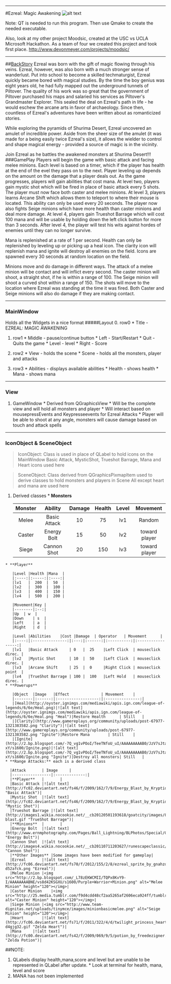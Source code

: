 ----
#Ezreal: Magic Awakening
![alt text](https://fbcdn-sphotos-e-a.akamaihd.net/hphotos-ak-ash4/463018_281596001934677_452558680_o.jpg "Ezreal")

Note: QT is needed to run this program. Then use Qmake to create the needed executable.
      

Also, look at my other project Moodsic, created at the USC vs UCLA Microsoft Hackathon. As a team of four we created this project and took first place. http://www.devonmeyer.com/projects/moodsic/ 

----

##[BackStory](http://na.leagueoflegends.com/champions/81/ezreal_the_prodigal_explorer)
Ezreal was born with the gift of magic flowing through his veins. Ezreal, however, was also born with a much stronger 
sense of wanderlust. Put into school to become a skilled techmaturgist, Ezreal quickly became bored with magical studies. By the time the boy genius was eight years old, he had fully mapped out the underground tunnels of Piltover. The quality of his work was so great that the government of Piltover purchased his maps and salaried his services as Piltover's Grandmaster Explorer. This sealed the deal on Ezreal's path in life - he would eschew the arcane arts in favor of archaeology. Since then, countless of Ezreal's adventures have been written about as romanticized stories.

While exploring the pyramids of Shurima Desert, Ezreal uncovered an amulet of incredible power. Aside from the sheer size of the amulet (it was made for a being easily twice Ezreal's size), it allows the wielder to control and shape magical energy - provided a source of magic is in the vicinity.

Join Ezreal as he battles the awakened monsters at Shurima Desert!!!
###GamePlay
Players will begin the game with basic attack and facing melee minions. Each level is based on a timer, which if 
the player has health at the end of the evel they pass on to the next. Player leveling up depends on the amount on 
the damage that a player deals out. As the game progresses, players will gain abilities that cost mana. At level two, 
players gain mystic shot which will be fired in place of basic attack every 5 shots. The player must now face both 
caster and melee minions. At level 3, players learns Arcane Shift which allows them to teleport to where their mouse 
is located. This ability can only be used every 20 seconds. The player now also fights Seige minions which have more 
health than caster minions and deal more damage. At level 4, players gain Trueshot Barrage which will cost 100 mana and
will be usable by holding down the left click button for more than 3 seconds. After level 4, the player will test his wits
against hordes of enemies until they can no longer survive.

Mana is replenished at a rate of 1 per second. Health can only be replenished by leveling up or picking up a heal icon. 
The clarity icon will replenish mana and ignite will destroy all enemies on the field. Icons are spawned every 30 seconds
at random location on the field.

Minions move and do damage in different ways. The attack of a melee minion will be contact and will inflict every second. The caster minion will 
shoot, a straight shot, if he is within a range of 100. The Seige minion will shoot a curved shot within a range of 150. The shots will move to the
location where Ezreal was standing at the time it was fired. Both Caster and Seige minions will also do damage if they are making contact.
 
---- 
  
### MainWindow
  Holds all the Widgets in a nice format
#####Layout
  0. row0
    * Title - EZREAL: MAGIC AWAKENING
  1. row1
    * Middle - pause/continue button
    * Left   - Start/Restart
    * Quit - Quits the game
    * Level - level 
    * Right  - Score
    
  2. row2
    * View - holds the scene
    * Scene - holds all the monsters, player and attacks
  3. row3
    * Abilities - displays available abilities
    * Health - shows health
    * Mana - shows mana
    
----

### View
  1. GameWindow
    * Derived from QGraphicsView
    * Will be the complete view and will hold all monsters and player
    * Will interact based on mousepressEvents and Keypresseevents for Ezreal Attacks
    * Player will be able to shoot at any angle, monsters will cause damage based on touch and attack spells

----

### IconObject & SceneObject
>IconObject: Class is used in place of QLabel to hold icons on the MainWindow
>Basic Attack, MysticShot, Trueshot Barrage, Mana and Heart icons used here
  
>SceneObject: Class derived from QGraphicsPixmapItem used to derive classes to hold monsters and players in Scene
>All except heart and mana are used here

  1. Derived classes
    * **Monsters**
    
      |Monster   | Ability     |Damage  |Health  | Level | Movement	|
      |:--------:|:-----------:|:------:|:------:|:-----:|:------------:|
      | Melee    | Basic Attack|  10    |  75    | lv1   | Random
      | Caster   | Energy Bolt |  15    |  50    | lv2   | toward player|
      | Siege    | Cannon Shot |  20    |  150   | lv3   | toward player|
    * **Player**
    
       |Level |Health |Mana  |
       |:----:|:-----:|:----:|
       |lv1   |  200  |  50  |
       |lv2   |  300  |  100 |
       |lv3   |  400  |  150 |
       |lv4   |  500  |  200 |
       
       |Movement|Key |
       |--------|:--:|
       |Up	| w  |
       |Down	| s  | 
       |Left	| a  | 
       |Right	| d  |
       
       |Level |Abilities	|Cost |Damage  | Operator   | Movement		|
       |:----:|:---------------:|:---:|:------:|:----------:|:-----------------:|
       |lv1   |Basic Attack     | 0   |  25    |Left Click  | mouseclick direc. |
       |lv2   |Mystic Shot      | 10  |  50    |Left Click  | mouseclick direc.	|
       |lv3   |Arcane Shift     | 25  |  0     |Right Click | mouseclick point	|
       |lv4   |TrueShot Barrage | 100 |  100   |Left Hold   | mouseclick direc.	|
    * **Powerups**
    
       |Object  |Image   |Effect              | Movement	|
       |--------|:------:|:------------------:|:---------------:|
       |[Heal](http://oyster.ignimgs.com/mediawiki/apis.ign.com/league-of-legends/6/6e/Heal.png)|![alt text](http://oyster.ignimgs.com/mediawiki/apis.ign.com/league-of-legends/6/6e/Heal.png "Heal")|Restore Health      | Still	| 
       |[Clarity](http://www.gamereplays.org/community/uploads/post-67977-1321383582.png "Clarity")|![alt text](http://www.gamereplays.org/community/uploads/post-67977-1321383582.png "Ignite")|Restore Mana        | Still	|
       |[Ignite](http://2.bp.blogspot.com/-7Q_vg1vPOoI/TeeTNfoU_uI/AAAAAAAAAB0/JzV7sJta-xY/s1600/Ignite.png)|![alt text](http://2.bp.blogspot.com/-7Q_vg1vPOoI/TeeTNfoU_uI/AAAAAAAAAB0/JzV7sJta-xY/s1600/Ignite.png "Ignite")|Destroy all monsters| Still 	|
    * **Range Attacks:** each is a derived class
    
      |Attack		| Image		|
      |-----------------|:-------------:|
      |**Player**	|		|
      |Basic Attack	|![alt text](http://fc02.deviantart.net/fs46/f/2009/162/7/9/Energy_Blast_by_Kryptid.gif "Basic Attack")|
      |Mystic Shot	|![alt text](http://fc02.deviantart.net/fs46/f/2009/162/7/9/Energy_Blast_by_Kryptid.gif "Mystic Shot")|
      |Trueshot Barrage	|![alt text](http://images1.wikia.nocookie.net/__cb20120501193618/goatcity/images/8/83/Ki-blast.gif "TrueShot Barrage")|
      |**Minions**	|		|
      |Energy Bolt	|![alt text](http://www.ernmphotography.com/Pages/Ball_Lightning/BLPhotos/Special/Gifs_Bars_etc/SimD4.gif "Energy Bolt")|
      |Cannon Shot	|![alt text](http://images4.wikia.nocookie.net/__cb20110711203627/runescapeclassic/images/3/38/Multi_cannon_ball.png "Cannon Shot")|
      |**Other Images**	|Some images have been modified for gameplay|
      |Ezreal	 	|![alt text](http://fc06.deviantart.net/fs70/f/2012/155/2/8/ezreal_sprite_by_gnahzdivad-d52afck.png "Ezreal")|
      |Melee Minion	|<img src="http://2.bp.blogspot.com/_L78zEKWCMII/TQPx8KvY9-I/AAAAAAAABNE/vs8d42KSGXU/s1600/Purple+Warrior+Minion.png" alt="Melee Minion" height="120"></img>|
      |Caster Minion	|<img src="http://25.media.tumblr.com/f9d4cdd48cf2aa5265af2606eca924ff/tumblr_mew63ws1gX1rkinvho1_500.png" alt="Caster Minion" height="120"></img>|
      |Siege Minion	|<img src="http://www.team-dignitas.net/uploads/tinymce/images/minionbasicmelee.png" alt="Seige Minion" height="120"></img>|
      |Heart		|![alt text](http://fc06.deviantart.net/fs71/f/2011/322/4/d/twilight_princess_heart_container_free_icon_by_shattered_earth-d4gjg32.gif "Zelda Heart")|
      |Mana		|![alt text](http://fc00.deviantart.net/fs42/f/2009/069/9/5/potion_by_freedezigner.gif "Zelda Potion")|
      
##NOTE: 
  1. QLabels display health,mana,score and level but are unable to be represented in QLabel after update.
    * Look at terminal for health, mana, level and score
  3. MANA has not been implemented

